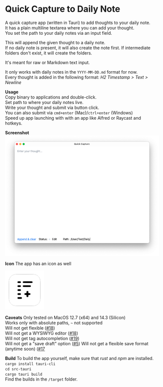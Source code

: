# Quick Capture to Daily Note

A quick capture app (written in Tauri) to add thoughts to your daily note.  
It has a plain multiline textarea where you can add your thought.  
You set the path to your daily notes via an input field.

This will append the given thought to a daily note.  
If no daily note is present, it will also create the note first.
If intermediate folders don't exist, it will create the folders.

It's meant for raw or Markdown text input.

It only works with daily notes in the `YYYY-MM-DD.md` format for now.  
Every thought is added in the following format: _H2 Timestamp > Text > Newline_

**Usage**  
Copy binary to applications and double-click.  
Set path to where your daily notes live.  
Write your thought and submit via button click.  
You can also submit via `cmd+enter` (Mac)/`ctrl+enter` (Windows)  
Speed up app launching with with an app like Alfred or Raycast and hotkeys.

**Screenshot**  
![Quick capture to daily note](screenshot.png)

**Icon**
The app has an icon as well

![App icon quick capture](src-tauri/icons/128x128.png)

**Caveats**
Only tested on MacOS 12.7 (x64) and 14.3 (Silicon)  
Works only with absolute paths, `~` not supported  
Will not get flexible ([#18](https://github.com/minthemiddle/Quick-Capture/issues/18))  
Will not get a WYSIWYG editor ([#18](https://github.com/minthemiddle/Quick-Capture/issues/18))  
Will not get tag autocompletion ([#19](https://github.com/minthemiddle/Quick-Capture/issues/19))  
Will not get a "save draft" option ([#5](https://github.com/minthemiddle/Quick-Capture/issues/5))
Will not get a flexible save format (anytime soon) ([#17](https://github.com/minthemiddle/Quick-Capture/issues/17)

**Build**
To build the app yourself, make sure that _rust_ and _npm_ are installed.  
`cargo install tauri-cli`  
`cd src-tauri`  
`cargo tauri build`  
Find the builds in the `/target` folder.
